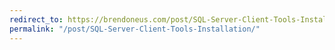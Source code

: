 ```yaml
---
redirect_to: https://brendoneus.com/post/SQL-Server-Client-Tools-Installation/
permalink: "/post/SQL-Server-Client-Tools-Installation/"
---
```

